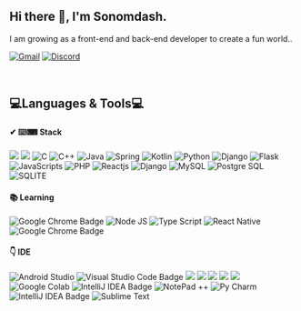 <h2 >Hi there 👋, I'm Sonomdash.</h2>

<p >I am growing as a front-end and back-end developer to create a fun world..</p>

<p >
	<a href="mailto:sonomdash11.com"><img src="https://img.shields.io/badge/Gmail-%23D14836?style=flat-square&logo=Gmail&logoColor=white" alt="Gmail"/></a>
	<a href="https://discordapp.com/users/Sonomdash#5278/"><img src="https://img.shields.io/badge/Discord-%237289DA?style=flat-square&logo=Discord&logoColor=white" alt="Discord"/></a>
</p>
</br>

💻Languages & Tools💻 
---
#### ✔ ⌨️⌨ Stack
<img src="https://img.shields.io/badge/HTML-239120?style=for-the-badge&logo=html5&logoColor=white"/></a>
<img src="https://img.shields.io/badge/CSS-239120?&style=for-the-badge&logo=css3&logoColor=white"/></a>
<img src="https://img.shields.io/badge/C-00599C?style=for-the-badge&logo=c&logoColor=white" alt="C"></a>
<img src="https://img.shields.io/badge/C%2B%2B-00599C?style=for-the-badge&logo=c%2B%2B&logoColor=white" alt="C++"></a>
<img src="https://img.shields.io/badge/Java-ED8B00?style=for-the-badge&logo=openjdk&logoColor=white" alt="Java"></a>
<img src="https://img.shields.io/badge/Spring-6DB33F?style=for-the-badge&logo=spring&logoColor=white" alt="Spring"></a>
<img src="https://img.shields.io/badge/Kotlin-0095D5?&style=for-the-badge&logo=kotlin&logoColor=white" alt="Kotlin"></a>
<img src="https://img.shields.io/badge/Python-14354C?style=for-the-badge&logo=python&logoColor=white" alt="Python"></a>
<img src="https://img.shields.io/badge/Django-092E20?style=for-the-badge&logo=django&logoColor=white" alt="Django"></a>
<img src="https://img.shields.io/badge/Flask-000000?style=for-the-badge&logo=flask&logoColor=white" alt="Flask"></a>
<img src="https://img.shields.io/badge/JavaScript-F7DF1E?style=for-the-badge&logo=javascript&logoColor=black" alt="JavaScripts"></a>
<img src="https://img.shields.io/badge/PHP-777BB4?style=for-the-badge&logo=php&logoColor=white" alt="PHP"></a>
<img src="https://img.shields.io/badge/React-20232A?style=for-the-badge&logo=react&logoColor=61DAFB" alt="Reactjs"></a>
<img src="https://img.shields.io/badge/Django-092E20?style=for-the-badge&logo=django&logoColor=white" alt="Django"></a>
<img src="https://img.shields.io/badge/MySQL-00000F?style=for-the-badge&logo=mysql&logoColor=white" alt="MySQL"></a>
<img src="https://img.shields.io/badge/PostgreSQL-316192?style=for-the-badge&logo=postgresql&logoColor=white" alt="Postgre SQL"></a>
<img src="https://img.shields.io/badge/SQLite-07405E?style=for-the-badge&logo=sqlite&logoColor=white" alt="SQLITE"></a>
#### 📚 Learning 
<img src="https://img.shields.io/badge/Chrome%20Extension-4285F4?logo=googlechrome&logoColor=fff&style=flat-square" alt="Google Chrome Badge"></a> 
<img src="https://img.shields.io/badge/Node.js-43853D?style=for-the-badge&logo=node.js&logoColor=white" alt="Node JS"></a>
<img src="https://img.shields.io/badge/TypeScript-007ACC?style=for-the-badge&logo=typescript&logoColor=white" alt="Type Script"></a> 
<img src="https://img.shields.io/badge/React_Native-20232A?style=for-the-badge&logo=react&logoColor=61DAFB" alt="React Native"></a> 
<img src="https://img.shields.io/badge/Swift-FA7343?style=for-the-badge&logo=swift&logoColor=white" alt="Google Chrome Badge"></a> 

#### 👇 IDE  
<img src="https://img.shields.io/badge/Android_Studio-3DDC84?style=for-the-badge&logo=android-studio&logoColor=white" alt="Android Studio"/> 
<img src="https://img.shields.io/badge/Visual_Studio_Code-0078D4?style=for-the-badge&logo=visual%20studio%20code&logoColor=white" alt="Visual Studio Code Badge">
<img src="https://img.shields.io/badge/Notion-000000?style=for-the-badge&logo=notion&logoColor=white"/></a>
<img src="https://img.shields.io/badge/Slack-A442A0?style=flat&logo=Slack&logoColor=white"/></a>
<img src="https://img.shields.io/badge/GIT-E44C30?style=for-the-badge&logo=git&logoColor=white"/></a>
<img src="https://img.shields.io/badge/GitHub-gray?style=flat&logo=GitHub&logoColor=black"/></a>
<img src="https://img.shields.io/badge/Jira-0052CC?style=for-the-badge&logo=Jira&logoColor=white"/></a>
<img src="https://img.shields.io/badge/Colab-F9AB00?style=for-the-badge&logo=googlecolab&color=525252" alt="Google Colab"></a>
<img src="https://img.shields.io/badge/IntelliJ_IDEA-000000.svg?style=for-the-badge&logo=intellij-idea&logoColor=white" alt="IntelliJ IDEA Badge"></a>
<img src="https://img.shields.io/badge/Notepad++-90E59A.svg?style=for-the-badge&logo=notepad%2B%2B&logoColor=black" alt="NotePad ++"></a>
<img src="https://img.shields.io/badge/PyCharm-000000.svg?&style=for-the-badge&logo=PyCharm&logoColor=white" alt="Py Charm"></a>
<img src="https://img.shields.io/badge/IntelliJ_IDEA-000000.svg?style=for-the-badge&logo=intellij-idea&logoColor=white" alt="IntelliJ IDEA Badge"></a>
<img src="https://img.shields.io/badge/sublime_text-%23575757.svg?&style=for-the-badge&logo=sublime-text&logoColor=important" alt="Sublime Text"></a>
</br>
</br>

<!-- 🙏Contribute🙏
---
<a href="https://github.com/Sooonko"><img src="https://github-readme-streak-stats.herokuapp.com/?user=kumbey&count_private=true&stroke=0f172a&background=ffffff&ring=e25822&fire=e25822&currStreakNum=e25822&currStreakLabel=e25822&sideNums=38761d&sideLabels=38761d&dates=3d85c6&layout=compact" /></a>
  <img height="195em" src="https://github-readme-stats.vercel.app/api/top-langs/?username=kumbey&layout=compact&langs_count=6"/>
  
<img src="https://visitor-badge.laobi.icu/badge?page_id=kumbey" alt="visitors"> -->
